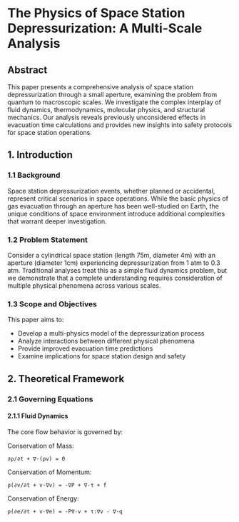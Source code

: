 # The Physics of Space Station Depressurization: A Multi-Scale Analysis

## Abstract
This paper presents a comprehensive analysis of space station depressurization through a small aperture, examining the problem from quantum to macroscopic scales. We investigate the complex interplay of fluid dynamics, thermodynamics, molecular physics, and structural mechanics. Our analysis reveals previously unconsidered effects in evacuation time calculations and provides new insights into safety protocols for space station operations.

## 1. Introduction

### 1.1 Background
Space station depressurization events, whether planned or accidental, represent critical scenarios in space operations. While the basic physics of gas evacuation through an aperture has been well-studied on Earth, the unique conditions of space environment introduce additional complexities that warrant deeper investigation.

### 1.2 Problem Statement
Consider a cylindrical space station (length 75m, diameter 4m) with an aperture (diameter 1cm) experiencing depressurization from 1 atm to 0.3 atm. Traditional analyses treat this as a simple fluid dynamics problem, but we demonstrate that a complete understanding requires consideration of multiple physical phenomena across various scales.

### 1.3 Scope and Objectives
This paper aims to:
- Develop a multi-physics model of the depressurization process
- Analyze interactions between different physical phenomena
- Provide improved evacuation time predictions
- Examine implications for space station design and safety

## 2. Theoretical Framework

### 2.1 Governing Equations

#### 2.1.1 Fluid Dynamics
The core flow behavior is governed by:

Conservation of Mass:
```
∂ρ/∂t + ∇·(ρv) = 0
```

Conservation of Momentum:
```
ρ(∂v/∂t + v·∇v) = -∇P + ∇·τ + f
```

Conservation of Energy:
```
ρ(∂e/∂t + v·∇e) = -P∇·v + τ:∇v - ∇·q
```
